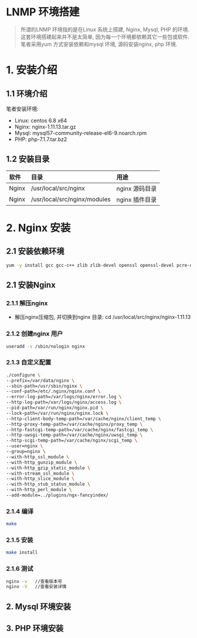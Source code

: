 # LNMP 环境搭建
> 所谓的LNMP 环境指的是在Linux 系统上搭建, Nginx, Mysql, PHP 的环境. 这套环境搭建起来并不是太简单, 因为每一个环境都依赖其它一些包或软件. 笔者采用yum 方式安装依赖和mysql 环境, 源码安装nginx, php 环境.


# 1. 安装介绍

## 1.1 环境介绍
笔者安装环境:
* Linux: centos 6.8 x64
* Nginx: nginx-1.11.13.tar.gz
* Mysql: mysql57-community-release-el6-9.noarch.rpm
* PHP: php-7.1.7.tar.bz2

## 1.2 安装目录 

| 软件 | 目录 | 用途 |
| :--- | :--- | :---|
| Nginx | /usr/local/src/nginx | nginx 源码目录 |
| Nginx | /usr/local/src/nginx/modules | nginx 插件目录


# 2. Nginx 安装

## 2.1 安装依赖环境

```bash
yum -y install gcc gcc-c++ zlib zlib-devel openssl openssl-devel pcre-devel
```

## 2.1 安装Nginx

### 2.1.1 解压nginx
* 解压nginx压缩包, 并切换到nginx 目录: cd /usr/local/src/nginx/nginx-1.11.13

### 2.1.2 创建nginx 用户

```bash
useradd -s /sbin/nologin nginx
```

### 2.1.3 自定义配置
```bash
./configure \
--prefix=/var/data/nginx \
--sbin-path=/usr/sbin/nginx \
--conf-path=/etc/.nginx/nginx.conf \
--error-log-path=/var/logs/nginx/error.log \
--http-log-path=/var/logs/nginx/access.log \
--pid-path=/var/run/nginx/nginx.pid \
--lock-path=/var/run/nginx/nginx.lock \
--http-client-body-temp-path=/var/cache/nginx/client_temp \
--http-proxy-temp-path=/var/cache/nginx/proxy_temp \
--http-fastcgi-temp-path=/var/cache/nginx/fastcgi_temp \
--http-uwsgi-temp-path=/var/cache/nginx/uwsgi_temp \
--http-scgi-temp-path=/var/cache/nginx/scgi_temp \
--user=nginx \
--group=nginx \
--with-http_ssl_module \
--with-http_gunzip_module \
--with-http_gzip_static_module \
--with-stream_ssl_module \
--with-http_slice_module \
--with-http_stub_status_module \
--with-http_perl_module \
--add-module=../plugins/ngx-fancyindex/
```

### 2.1.4 编译
```bash
make
```

### 2.1.5 安装
```bash
make install
```

### 2.1.6 测试

```bash
nginx -v   //查看版本号
nginx -V   //查看安装详情
```


## 2. Mysql 环境安装


## 3. PHP 环境安装 
